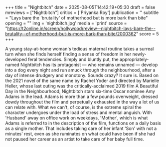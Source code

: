 +++
title = "Nightbitch"
date = 2025-08-05T14:42:19+05:30
draft = false
mreviews = ["Nightbitch"]
critics = ['Priyanka Roy']
publication = ''
subtitle = "Lays bare the 'brutality' of motherhood but is more bark than bite"
opening = ""
img = 'nightbitch.jpg'
media = 'print'
source = "https://t2online.in/screen/hollywood/review--nightbitch-lays-bare-the--brutality--of-motherhood-but-is-more-bark-than-bite/2000362"
score = 5
+++

A young stay-at-home woman's tedious maternal routine takes a surreal turn when she finds herself finding a sense of freedom in her newly-developed feral tendencies. Simply and bluntly put, the appropriately-named Nightbitch has its protagonist — who remains unnamed — develop into a dog every night and run amuck through the neighbourhood, after a day of intense drudgery and monotony. Sounds crazy? It sure is. Based on the 2021 novel of the same name by Rachel Yoder and directed by Marielle Heller, whose last outing was the critically-acclaimed 2019 film A Beautiful Day in the Neighbourhood, Nightbitch stars six-time Oscar nominee Amy Adams in the lead. Adams is more than a few pounds overweight, dressed dowdy throughout the film and perpetually exhausted in the way a lot of us can relate with. What we can't, of course, is the extreme spiral the character undergoes under the load of stress and mental anguish. With 'Husband' away on office work on weekdays, 'Mother', which is what Adams is referred to in the description of the film, functions on a daily basis as a single mother. That includes taking care of her infant 'Son' with not a minutes' rest, even as she ruminates on what could have been if she had not paused her career as an artist to take care of her baby full time.
